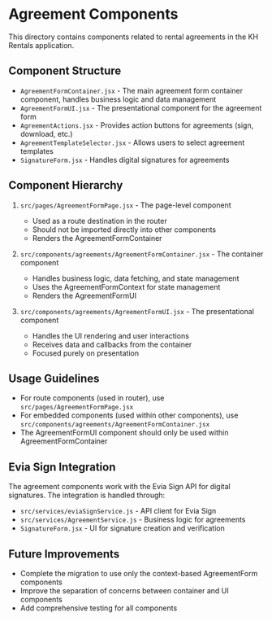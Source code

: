 # Agreement Components

This directory contains components related to rental agreements in the KH Rentals application.

## Component Structure

- `AgreementFormContainer.jsx` - The main agreement form container component, handles business logic and data management
- `AgreementFormUI.jsx` - The presentational component for the agreement form
- `AgreementActions.jsx` - Provides action buttons for agreements (sign, download, etc.)
- `AgreementTemplateSelector.jsx` - Allows users to select agreement templates
- `SignatureForm.jsx` - Handles digital signatures for agreements

## Component Hierarchy

1. `src/pages/AgreementFormPage.jsx` - The page-level component
   - Used as a route destination in the router
   - Should not be imported directly into other components
   - Renders the AgreementFormContainer

2. `src/components/agreements/AgreementFormContainer.jsx` - The container component
   - Handles business logic, data fetching, and state management
   - Uses the AgreementFormContext for state management
   - Renders the AgreementFormUI

3. `src/components/agreements/AgreementFormUI.jsx` - The presentational component
   - Handles the UI rendering and user interactions
   - Receives data and callbacks from the container
   - Focused purely on presentation

## Usage Guidelines

- For route components (used in router), use `src/pages/AgreementFormPage.jsx`
- For embedded components (used within other components), use `src/components/agreements/AgreementFormContainer.jsx`
- The AgreementFormUI component should only be used within AgreementFormContainer

## Evia Sign Integration

The agreement components work with the Evia Sign API for digital signatures. The integration is handled through:

- `src/services/eviaSignService.js` - API client for Evia Sign
- `src/services/AgreementService.js` - Business logic for agreements
- `SignatureForm.jsx` - UI for signature creation and verification

## Future Improvements

- Complete the migration to use only the context-based AgreementForm components
- Improve the separation of concerns between container and UI components
- Add comprehensive testing for all components 